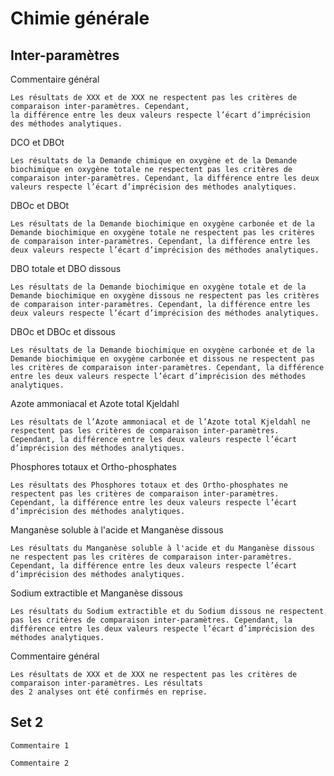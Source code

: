 # Chimie générale

## Inter-paramètres
Commentaire général
```
Les résultats de XXX et de XXX ne respectent pas les critères de comparaison inter-paramètres. Cependant,
la différence entre les deux valeurs respecte l’écart d’imprécision des méthodes analytiques.
```
DCO et DBOt
```
Les résultats de la Demande chimique en oxygène et de la Demande biochimique en oxygène totale ne respectent pas les critères de comparaison inter-paramètres. Cependant, la différence entre les deux valeurs respecte l’écart d’imprécision des méthodes analytiques.
```
DBOc et DBOt
```
Les résultats de la Demande biochimique en oxygène carbonée et de la Demande biochimique en oxygène totale ne respectent pas les critères de comparaison inter-paramètres. Cependant, la différence entre les deux valeurs respecte l’écart d’imprécision des méthodes analytiques.
```
DBO totale et DBO dissous
```
Les résultats de la Demande biochimique en oxygène totale et de la Demande biochimique en oxygène dissous ne respectent pas les critères de comparaison inter-paramètres. Cependant, la différence entre les deux valeurs respecte l’écart d’imprécision des méthodes analytiques.
```
DBOc et DBOc et dissous
```
Les résultats de la Demande biochimique en oxygène carbonée et de la Demande biochimique en oxygène carbonée et dissous ne respectent pas les critères de comparaison inter-paramètres. Cependant, la différence entre les deux valeurs respecte l’écart d’imprécision des méthodes analytiques.
```
Azote ammoniacal et Azote total Kjeldahl
```
Les résultats de l’Azote ammoniacal et de l’Azote total Kjeldahl ne respectent pas les critères de comparaison inter-paramètres. Cependant, la différence entre les deux valeurs respecte l’écart d’imprécision des méthodes analytiques.
```
Phosphores totaux et Ortho-phosphates
```
Les résultats des Phosphores totaux et des Ortho-phosphates ne respectent pas les critères de comparaison inter-paramètres. Cependant, la différence entre les deux valeurs respecte l’écart d’imprécision des méthodes analytiques.
```
Manganèse soluble à l'acide et Manganèse dissous
```
Les résultats du Manganèse soluble à l'acide et du Manganèse dissous ne respectent pas les critères de comparaison inter-paramètres. Cependant, la différence entre les deux valeurs respecte l’écart d’imprécision des méthodes analytiques.
```
Sodium extractible et Manganèse dissous
```
Les résultats du Sodium extractible et du Sodium dissous ne respectent pas les critères de comparaison inter-paramètres. Cependant, la différence entre les deux valeurs respecte l’écart d’imprécision des méthodes analytiques.
```
Commentaire général
```
Les résultats de XXX et de XXX ne respectent pas les critères de comparaison inter-paramètres. Les résultats
des 2 analyses ont été confirmés en reprise.
```


## Set 2

```
Commentaire 1
```

```
Commentaire 2
```